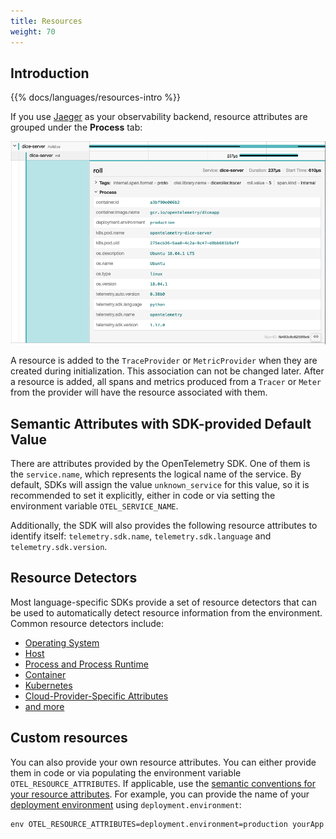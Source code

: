 ```yaml
---
title: Resources
weight: 70
---
```


## Introduction

{{% docs/languages/resources-intro %}}

If you use [Jaeger](https://www.jaegertracing.io/) as your observability
backend, resource attributes are grouped under the **Process** tab:

![A screenshot from Jaeger showing an example output of resource attributes associated to a trace](screenshot-jaeger-resources.png)

A resource is added to the `TraceProvider` or `MetricProvider` when they are
created during initialization. This association can not be changed later. After
a resource is added, all spans and metrics produced from a `Tracer` or `Meter`
from the provider will have the resource associated with them.

## Semantic Attributes with SDK-provided Default Value

There are attributes provided by the OpenTelemetry SDK. One of them is the
`service.name`, which represents the logical name of the service. By default,
SDKs will assign the value `unknown_service` for this value, so it is
recommended to set it explicitly, either in code or via setting the environment
variable `OTEL_SERVICE_NAME`.

Additionally, the SDK will also provides the following resource attributes to
identify itself: `telemetry.sdk.name`, `telemetry.sdk.language` and
`telemetry.sdk.version`.

## Resource Detectors

Most language-specific SDKs provide a set of resource detectors that can be used
to automatically detect resource information from the environment. Common
resource detectors include:

- [Operating System](/docs/specs/semconv/resource/os/)
- [Host](/docs/specs/semconv/resource/host/)
- [Process and Process Runtime](/docs/specs/semconv/resource/process/)
- [Container](/docs/specs/semconv/resource/container/)
- [Kubernetes](/docs/specs/semconv/resource/k8s/)
- [Cloud-Provider-Specific Attributes](/docs/specs/semconv/resource/#cloud-provider-specific-attributes)
- [and more](/docs/specs/semconv/resource/)

## Custom resources

You can also provide your own resource attributes. You can either provide them
in code or via populating the environment variable `OTEL_RESOURCE_ATTRIBUTES`.
If applicable, use the
[semantic conventions for your resource attributes](/docs/specs/semconv/resource).
For example, you can provide the name of your
[deployment environment](/docs/specs/semconv/resource/deployment-environment/)
using `deployment.environment`:

```shell
env OTEL_RESOURCE_ATTRIBUTES=deployment.environment=production yourApp
```
